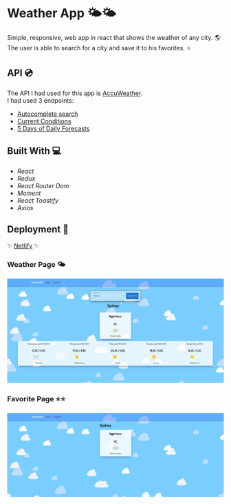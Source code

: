 # Weather App 🌤️🌤️

Simple, responsive, web app in react that shows the weather of any city. 🌎  
The user is able to search for a city and save it to his favorites. ⭐

## API 💿

The API I had used for this app is [AccuWeather](https://developer.accuweather.com/).  
I had used 3 endpoints:

- [Autocomplete search](https://developer.accuweather.com/accuweather-locations-api/apis/get/locations/v1/cities/autocomplete)
- [Current Conditions](https://developer.accuweather.com/accuweather-current-conditions-api/apis/get/currentconditions/v1/%7BlocationKey%7D)
- [5 Days of Daily Forecasts](https://developer.accuweather.com/accuweather-forecast-api/apis/get/forecasts/v1/daily/5day/%7BlocationKey%7D)

## Built With 💻

- _React_
- _Redux_
- _React Router Dom_
- _Moment_
- _React Toastify_
- _Axios_

## Deployment 🚀

✨ [Netlify](https://earnest-kitsune-5b0de4.netlify.app/) ✨

### Weather Page 🌤️

![weather](/screenshots/home.png)

### Favorite Page ⭐⭐

![favorite](/screenshots/favorites.png)
